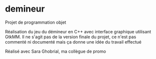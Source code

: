 # demineur

Projet de programmation objet

Réalisation du jeu du démineur en C++ avec interface graphique utilisant GtkMM. Il ne s'agit pas de la version finale du projet, ce n'est pas commenté ni documenté mais ça donne une idée du travail effectué

Réalisé avec Sara Ghobrial, ma collègue de promo
